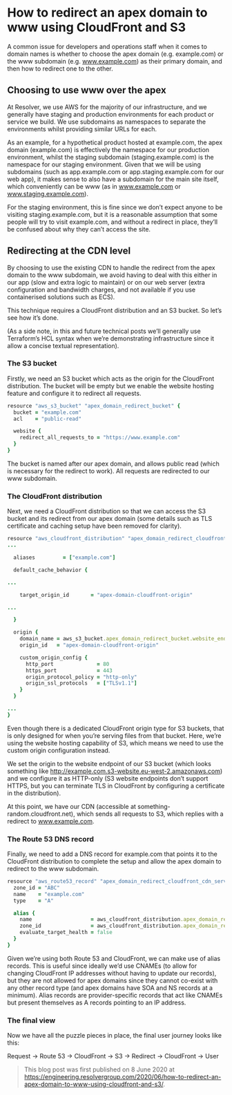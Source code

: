 # How to redirect an apex domain to www using CloudFront and S3

A common issue for developers and operations staff when it comes to domain names is whether to choose the apex domain (e.g. example.com) or the www subdomain (e.g. www.example.com) as their primary domain, and then how to redirect one to the other.

## Choosing to use www over the apex

At Resolver, we use AWS for the majority of our infrastructure, and we generally have staging and production environments for each product or service we build. We use subdomains as namespaces to separate the environments whilst providing similar URLs for each.

As an example, for a hypothetical product hosted at example.com, the apex domain (example.com) is effectively the namespace for our production environment, whilst the staging subdomain (staging.example.com) is the namespace for our staging environment. Given that we will be using subdomains (such as app.example.com or app.staging.example.com for our web app), it makes sense to also have a subdomain for the main site itself, which conveniently can be www (as in www.example.com or www.staging.example.com).

For the staging environment, this is fine since we don’t expect anyone to be visiting staging.example.com, but it is a reasonable assumption that some people will try to visit example.com, and without a redirect in place, they’ll be confused about why they can’t access the site.

## Redirecting at the CDN level

By choosing to use the existing CDN to handle the redirect from the apex domain to the www subdomain, we avoid having to deal with this either in our app (slow and extra logic to maintain) or on our web server (extra configuration and bandwidth charges, and not available if you use containerised solutions such as ECS).

This technique requires a CloudFront distribution and an S3 bucket. So let’s see how it’s done.

(As a side note, in this and future technical posts we’ll generally use Terraform’s HCL syntax when we’re demonstrating infrastructure since it allow a concise textual representation).

### The S3 bucket

Firstly, we need an S3 bucket which acts as the origin for the CloudFront distribution. The bucket will be empty but we enable the website hosting feature and configure it to redirect all requests.

```ruby
resource "aws_s3_bucket" "apex_domain_redirect_bucket" {
  bucket = "example.com"
  acl    = "public-read"

  website {
    redirect_all_requests_to = "https://www.example.com"
  }
}
```

The bucket is named after our apex domain, and allows public read (which is necessary for the redirect to work). All requests are redirected to our www subdomain.

### The CloudFront distribution

Next, we need a CloudFront distribution so that we can access the S3 bucket and its redirect from our apex domain (some details such as TLS certificate and caching setup have been removed for clarity).

```ruby
resource "aws_cloudfront_distribution" "apex_domain_redirect_cloudfront_cdn" {
...

  aliases         = ["example.com"]

  default_cache_behavior {

...

    target_origin_id       = "apex-domain-cloudfront-origin"

...

  }

  origin {
    domain_name = aws_s3_bucket.apex_domain_redirect_bucket.website_endpoint
    origin_id   = "apex-domain-cloudfront-origin"

    custom_origin_config {
      http_port              = 80
      https_port             = 443
      origin_protocol_policy = "http-only"
      origin_ssl_protocols   = ["TLSv1.1"]
    }
  }

...
}
```

Even though there is a dedicated CloudFront origin type for S3 buckets, that is only designed for when you’re serving files from that bucket. Here, we’re using the website hosting capability of S3, which means we need to use the custom origin configuration instead.

We set the origin to the website endpoint of our S3 bucket (which looks something like http://example.com.s3-website.eu-west-2.amazonaws.com) and we configure it as HTTP-only (S3 website endpoints don’t support HTTPS, but you can terminate TLS in CloudFront by configuring a certificate in the distribution).

At this point, we have our CDN (accessible at something-random.cloudfront.net), which sends all requests to S3, which replies with a redirect to www.example.com.

### The Route 53 DNS record

Finally, we need to add a DNS record for example.com that points it to the CloudFront distribution to complete the setup and allow the apex domain to redirect to the www subdomain.

```ruby
resource "aws_route53_record" "apex_domain_redirect_cloudfront_cdn_service_record_ipv4" {
  zone_id = "ABC"
  name    = "example.com"
  type    = "A"

  alias {
    name                   = aws_cloudfront_distribution.apex_domain_redirect_cloudfront_cdn.domain_name
    zone_id                = aws_cloudfront_distribution.apex_domain_redirect_cloudfront_cdn.hosted_zone_id
    evaluate_target_health = false
  }
}
```

Given we’re using both Route 53 and CloudFront, we can make use of alias records. This is useful since ideally we’d use CNAMEs (to allow for changing CloudFront IP addresses without having to update our records), but they are not allowed for apex domains since they cannot co-exist with any other record type (and apex domains have SOA and NS records at a minimum). Alias records are provider-specific records that act like CNAMEs but present themselves as A records pointing to an IP address.

### The final view

Now we have all the puzzle pieces in place, the final user journey looks like this:

Request → Route 53 → CloudFront → S3 → Redirect → CloudFront → User

> This blog post was first published on 8 June 2020 at <https://engineering.resolvergroup.com/2020/06/how-to-redirect-an-apex-domain-to-www-using-cloudfront-and-s3/>.

